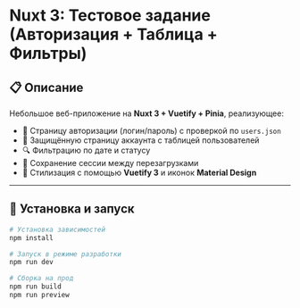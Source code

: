 # Nuxt 3: Тестовое задание (Авторизация + Таблица + Фильтры)

## 📋 Описание

Небольшое веб-приложение на **Nuxt 3 + Vuetify + Pinia**, реализующее:

- 🔐 Страницу авторизации (логин/пароль) с проверкой по `users.json`
- 👤 Защищённую страницу аккаунта с таблицей пользователей
- 🔍 Фильтрацию по дате и статусу
- 💾 Сохранение сессии между перезагрузками
- 🎨 Стилизация с помощью **Vuetify 3** и иконок **Material Design**

---

## 🚀 Установка и запуск

```bash
# Установка зависимостей
npm install

# Запуск в режиме разработки
npm run dev

# Сборка на прод
npm run build
npm run preview
